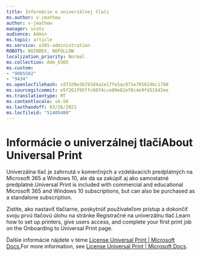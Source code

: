 ```yaml
---
title: Informácie o univerzálnej tlači
ms.author: v-jmathew
author: v-jmathew
manager: scotv
audience: Admin
ms.topic: article
ms.service: o365-administration
ROBOTS: NOINDEX, NOFOLLOW
localization_priority: Normal
ms.collection: Adm_O365
ms.custom:
- "9005502"
- "9434"
ms.openlocfilehash: cd72d9e3b783d4a2e17fe5ac971e785824bc1798
ms.sourcegitcommit: e5f261f95ffc6074cce89e62ef8c4e9fd519d3ee
ms.translationtype: MT
ms.contentlocale: sk-SK
ms.lasthandoff: 03/26/2021
ms.locfileid: "51405480"
---
```

# <a name="about-universal-print"></a><span data-ttu-id="20da9-102">Informácie o univerzálnej tlači</span><span class="sxs-lookup"><span data-stu-id="20da9-102">About Universal Print</span></span>

<span data-ttu-id="20da9-103">Univerzálna tlač je zahrnutá v komerčných a vzdelávacích predplatných na Microsoft 365 a Windows 10, ale dá sa zakúpiť aj ako samostatné predplatné.</span><span class="sxs-lookup"><span data-stu-id="20da9-103">Universal Print is included with commercial and educational Microsoft 365 and Windows 10 subscriptions, but can also be purchased as a standalone subscription.</span></span>

<span data-ttu-id="20da9-104">Zistite, ako nastaviť tlačiarne, poskytnúť používateľom prístup a dokončiť svoju prvú tlačovú úlohu na stránke Registračné na univerzálnu tlač.</span><span class="sxs-lookup"><span data-stu-id="20da9-104">Learn how to set up printers, give users access, and complete your first print job on the Onboarding to Universal Print page.</span></span>

<span data-ttu-id="20da9-105">Ďalšie informácie nájdete v téme [License Universal Print | Microsoft Docs.](https://docs.microsoft.com/universal-print/fundamentals/universal-print-license)</span><span class="sxs-lookup"><span data-stu-id="20da9-105">For more information, see [License Universal Print | Microsoft Docs](https://docs.microsoft.com/universal-print/fundamentals/universal-print-license).</span></span>
